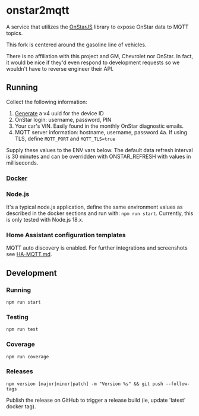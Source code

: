 # onstar2mqtt
A service that utilizes the [OnStarJS](https://github.com/samrum/OnStarJS) library to expose OnStar data to MQTT topics.

This fork is centered around the gasoline line of vehicles.

There is no affiliation with this project and GM, Chevrolet nor OnStar. In fact, it would be nice if they'd even respond to development requests so we wouldn't have to reverse engineer their API.

## Running
Collect the following information:
1. [Generate](https://www.uuidgenerator.net/version4) a v4 uuid for the device ID
2. OnStar login: username, password, PIN
3. Your car's VIN. Easily found in the monthly OnStar diagnostic emails.
4. MQTT server information: hostname, username, password
    4a. If using TLS, define `MQTT_PORT` and `MQTT_TLS=true`

Supply these values to the ENV vars below. The default data refresh interval is 30 minutes and can be overridden with ONSTAR_REFRESH with values in milliseconds.
### [Docker](https://hub.docker.com/r/michaelwoods/onstar2mqtt)

### Node.js
It's a typical node.js application, define the same environment values as described in the docker sections and run with:
`npm run start`. Currently, this is only tested with Node.js 18.x.

### Home Assistant configuration templates
MQTT auto discovery is enabled. For further integrations and screenshots see [HA-MQTT.md](HA-MQTT.md).

## Development
### Running
`npm run start`
### Testing
`npm run test`
### Coverage
`npm run coverage`
### Releases
`npm version [major|minor|patch] -m "Version %s" && git push --follow-tags`

Publish the release on GitHub to trigger a release build (ie, update 'latest' docker tag).
